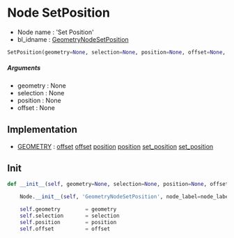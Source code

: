 # Node SetPosition

- Node name : 'Set Position'
- bl_idname : [GeometryNodeSetPosition](https://docs.blender.org/api/current/bpy.types.GeometryNodeSetPosition.html)


``` python
SetPosition(geometry=None, selection=None, position=None, offset=None, node_label=None, node_color=None)
```
##### Arguments

- geometry : None
- selection : None
- position : None
- offset : None

## Implementation

- [GEOMETRY](/docs/GeoNodes/socket_GEOMETRY.md) : [offset](/docs/GeoNodes/socket_GEOMETRY.md#offset) [offset](/docs/GeoNodes/socket_GEOMETRY.md#offset) [position](/docs/GeoNodes/socket_GEOMETRY.md#position) [position](/docs/GeoNodes/socket_GEOMETRY.md#position) [set_position](/docs/GeoNodes/socket_GEOMETRY.md#set_position) [set_position](/docs/GeoNodes/socket_GEOMETRY.md#set_position)

## Init

``` python
def __init__(self, geometry=None, selection=None, position=None, offset=None, node_label=None, node_color=None):

    Node.__init__(self, 'GeometryNodeSetPosition', node_label=node_label, node_color=node_color)

    self.geometry        = geometry
    self.selection       = selection
    self.position        = position
    self.offset          = offset
```
